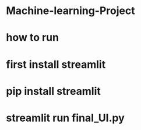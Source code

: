 # Machine-learning-Project
# how to run
# first install streamlit 
# pip install streamlit 
#  streamlit run final_UI.py
